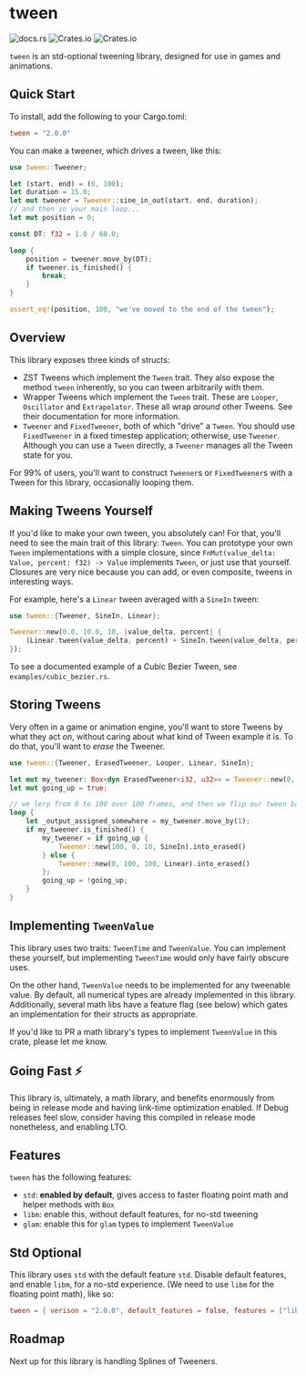 # tween

![docs.rs](https://img.shields.io/docsrs/tween)
![Crates.io](https://img.shields.io/crates/v/tween)
![Crates.io](https://img.shields.io/crates/l/tween)

`tween` is an std-optional tweening library, designed for use in games and animations.

## Quick Start

To install, add the following to your Cargo.toml:

```toml
tween = "2.0.0"
```

You can make a tweener, which drives a tween, like this:

```rust
use tween::Tweener;

let (start, end) = (0, 100);
let duration = 15.0;
let mut tweener = Tweener::sine_in_out(start, end, duration);
// and then in your main loop...
let mut position = 0;

const DT: f32 = 1.0 / 60.0;

loop {
    position = tweener.move_by(DT);
    if tweener.is_finished() {
        break;
    }
}

assert_eq!(position, 100, "we've moved to the end of the tween");
```

## Overview

This library exposes three kinds of structs:

- ZST Tweens which implement the `Tween` trait. They also expose the method `tween` inherently, so you can tween arbitrarily with them.
- Wrapper Tweens which implement the `Tween` trait. These are `Looper`, `Oscillator` and `Extrapolator`. These all wrap *around* other Tweens. See their documentation for more information.
- `Tweener` and `FixedTweener`, both of which "drive" a `Tween`. You should use `FixedTweener` in a fixed timestep application; otherwise, use `Tweener`. Although you can use a `Tween` directly, a `Tweener` manages all the Tween state for you.

For 99% of users, you'll want to construct `Tweener`s or `FixedTweener`s with a Tween for this library, occasionally looping them.

## Making Tweens Yourself

If you'd like to make your own tween, you absolutely can! For that, you'll need to see the main trait of this library: `Tween`. You can prototype your own `Tween` implementations with a simple closure, since `FnMut(value_delta: Value, percent: f32) -> Value` implements `Tween`, or just use that yourself. Closures are very nice because you can add, or even composite, tweens in interesting ways.

For example, here's a `Linear` tween averaged with a `SineIn` tween:

```rust
use tween::{Tweener, SineIn, Linear};

Tweener::new(0.0, 10.0, 10, |value_delta, percent| {
    (Linear.tween(value_delta, percent) + SineIn.tween(value_delta, percent)) / 2.0
});
```

To see a documented example of a Cubic Bezier Tween, see `examples/cubic_bezier.rs`.

## Storing Tweens

Very often in a game or animation engine, you'll want to store Tweens by what they act *on*, without caring about what kind of Tween example it is. To do that, you'll want to *erase* the Tweener.

```rust no_run
use tween::{Tweener, ErasedTweener, Looper, Linear, SineIn};

let mut my_tweener: Box<dyn ErasedTweener<i32, u32>> = Tweener::new(0, 100, 100, Linear).into_erased();
let mut going_up = true;

// we lerp from 0 to 100 over 100 frames, and then we flip our tween back into a SineIn tween over 10 frames, so this looks like a slowwwwwww buildup and then a SHARP drop down.
loop {
    let _output_assigned_somewhere = my_tweener.move_by(1);
    if my_tweener.is_finished() {
        my_tweener = if going_up {
            Tweener::new(100, 0, 10, SineIn).into_erased()
        } else {
            Tweener::new(0, 100, 100, Linear).into_erased()
        };
        going_up = !going_up;
    }
}
```

## Implementing `TweenValue`

This library uses two traits: `TweenTime` and `TweenValue`. You can implement these yourself, but implementing `TweenTime` would only have fairly obscure uses.

On the other hand, `TweenValue` needs to be implemented for any tweenable value. By default, all numerical types are already implemented in this library. Additionally, several math libs have a feature flag (see below) which gates an implementation for their structs as appropriate.

If you'd like to PR a math library's types to implement `TweenValue` in this crate, please let me know.

## Going Fast ⚡️

This library is, ultimately, a math library, and benefits enormously from being in release mode and having link-time optimization enabled. If Debug releases feel slow, consider having this compiled in release mode nonetheless, and enabling LTO.

## Features

`tween` has the following features:

- `std`: **enabled by default**, gives access to faster floating point math and helper methods with `Box`
- `libm`: enable this, without default features, for no-std tweening
- `glam`: enable this for `glam` types to implement `TweenValue`

## Std Optional

This library uses `std` with the default feature `std`. Disable default features, and enable `libm`, for a no-std experience. (We need to use `libm` for the floating point math), like so:

```toml
tween = { verison = "2.0.0", default_features = false, features = ["libm"] }
```

## Roadmap

Next up for this library is handling Splines of Tweeners.
